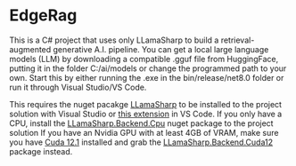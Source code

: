 # EdgeRag
This is a C# project that uses only LLamaSharp to build a retrieval-augmented generative A.I. pipeline. You can get a local large language models (LLM) by downloading a compatible .gguf file from HuggingFace, putting it in the folder C:/ai/models or change the programmed path to your own. Start this by either running the .exe in the bin/release/net8.0 folder or run it through Visual Studio/VS Code.

This requires the nuget pacakge [LLamaSharp](https://www.nuget.org/packages/LLamaSharp) to be installed to the project solution with Visual Studio or [this extension](https://marketplace.visualstudio.com/items?itemName=aliasadidev.nugetpackagemanagergui) in VS Code.
If you only have a CPU, install the [LLamaSharp.Backend.Cpu](https://www.nuget.org/packages/LLamaSharp.Backend.Cpu) nuget package to the project solution 
If you have an Nvidia GPU with at least 4GB of VRAM, make sure you have [Cuda 12.1](https://developer.nvidia.com/cuda-12-1-0-download-archive) installed and grab the [LLamaSharp.Backend.Cuda12](https://www.nuget.org/packages/LLamaSharp.Backend.Cuda12) package instead.

